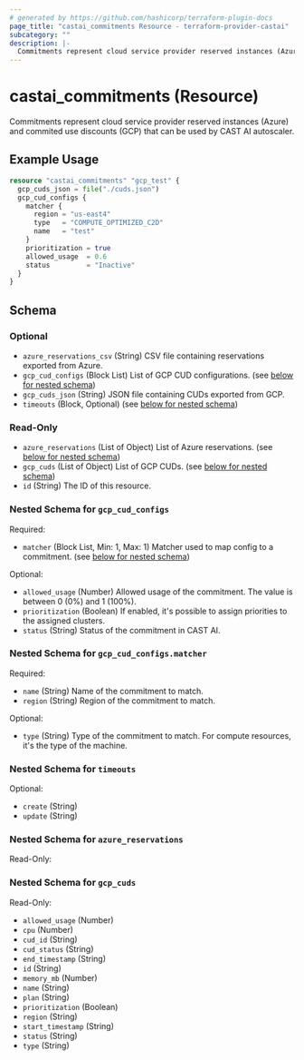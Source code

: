 ```yaml
---
# generated by https://github.com/hashicorp/terraform-plugin-docs
page_title: "castai_commitments Resource - terraform-provider-castai"
subcategory: ""
description: |-
  Commitments represent cloud service provider reserved instances (Azure) and commited use discounts (GCP) that can be used by CAST AI autoscaler.
---
```


# castai_commitments (Resource)

Commitments represent cloud service provider reserved instances (Azure) and commited use discounts (GCP) that can be used by CAST AI autoscaler.

## Example Usage

```terraform
resource "castai_commitments" "gcp_test" {
  gcp_cuds_json = file("./cuds.json")
  gcp_cud_configs {
    matcher {
      region = "us-east4"
      type   = "COMPUTE_OPTIMIZED_C2D"
      name   = "test"
    }
    prioritization = true
    allowed_usage  = 0.6
    status         = "Inactive"
  }
}
```

<!-- schema generated by tfplugindocs -->
## Schema

### Optional

- `azure_reservations_csv` (String) CSV file containing reservations exported from Azure.
- `gcp_cud_configs` (Block List) List of GCP CUD configurations. (see [below for nested schema](#nestedblock--gcp_cud_configs))
- `gcp_cuds_json` (String) JSON file containing CUDs exported from GCP.
- `timeouts` (Block, Optional) (see [below for nested schema](#nestedblock--timeouts))

### Read-Only

- `azure_reservations` (List of Object) List of Azure reservations. (see [below for nested schema](#nestedatt--azure_reservations))
- `gcp_cuds` (List of Object) List of GCP CUDs. (see [below for nested schema](#nestedatt--gcp_cuds))
- `id` (String) The ID of this resource.

<a id="nestedblock--gcp_cud_configs"></a>
### Nested Schema for `gcp_cud_configs`

Required:

- `matcher` (Block List, Min: 1, Max: 1) Matcher used to map config to a commitment. (see [below for nested schema](#nestedblock--gcp_cud_configs--matcher))

Optional:

- `allowed_usage` (Number) Allowed usage of the commitment. The value is between 0 (0%) and 1 (100%).
- `prioritization` (Boolean) If enabled, it's possible to assign priorities to the assigned clusters.
- `status` (String) Status of the commitment in CAST AI.

<a id="nestedblock--gcp_cud_configs--matcher"></a>
### Nested Schema for `gcp_cud_configs.matcher`

Required:

- `name` (String) Name of the commitment to match.
- `region` (String) Region of the commitment to match.

Optional:

- `type` (String) Type of the commitment to match. For compute resources, it's the type of the machine.



<a id="nestedblock--timeouts"></a>
### Nested Schema for `timeouts`

Optional:

- `create` (String)
- `update` (String)


<a id="nestedatt--azure_reservations"></a>
### Nested Schema for `azure_reservations`

Read-Only:



<a id="nestedatt--gcp_cuds"></a>
### Nested Schema for `gcp_cuds`

Read-Only:

- `allowed_usage` (Number)
- `cpu` (Number)
- `cud_id` (String)
- `cud_status` (String)
- `end_timestamp` (String)
- `id` (String)
- `memory_mb` (Number)
- `name` (String)
- `plan` (String)
- `prioritization` (Boolean)
- `region` (String)
- `start_timestamp` (String)
- `status` (String)
- `type` (String)



